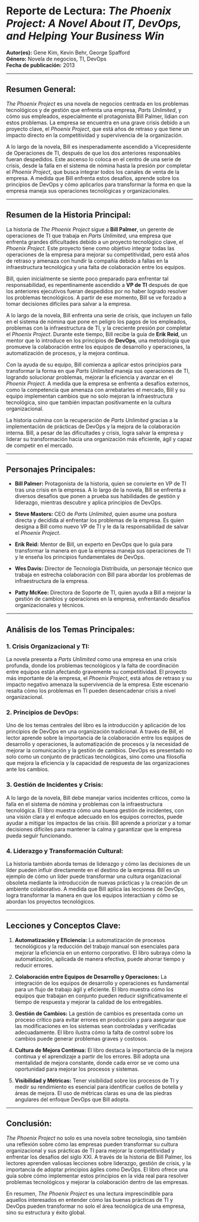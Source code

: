 # **Reporte de Lectura: *The Phoenix Project: A Novel About IT, DevOps, and Helping Your Business Win***

**Autor(es):** Gene Kim, Kevin Behr, George Spafford  
**Género:** Novela de negocios, TI, DevOps  
**Fecha de publicación:** 2013

---

## **Resumen General:**

*The Phoenix Project* es una novela de negocios centrada en los problemas tecnológicos y de gestión que enfrenta una empresa, *Parts Unlimited*, y cómo sus empleados, especialmente el protagonista Bill Palmer, lidian con estos problemas. La empresa se encuentra en una grave crisis debido a un proyecto clave, el *Phoenix Project*, que está años de retraso y que tiene un impacto directo en la competitividad y supervivencia de la organización.

A lo largo de la novela, Bill es inesperadamente ascendido a Vicepresidente de Operaciones de TI, después de que los dos anteriores responsables fueran despedidos. Este ascenso lo coloca en el centro de una serie de crisis, desde la falla en el sistema de nómina hasta la presión por completar el *Phoenix Project*, que busca integrar todos los canales de venta de la empresa. A medida que Bill enfrenta estos desafíos, aprende sobre los principios de DevOps y cómo aplicarlos para transformar la forma en que la empresa maneja sus operaciones tecnológicas y organizacionales.

---

## **Resumen de la Historia Principal:**

La historia de *The Phoenix Project* sigue a **Bill Palmer**, un gerente de operaciones de TI que trabaja en *Parts Unlimited*, una empresa que enfrenta grandes dificultades debido a un proyecto tecnológico clave, el *Phoenix Project*. Este proyecto tiene como objetivo integrar todas las operaciones de la empresa para mejorar su competitividad, pero está años de retraso y amenaza con hundir la compañía debido a fallas en la infraestructura tecnológica y una falta de colaboración entre los equipos.

Bill, quien inicialmente se siente poco preparado para enfrentar tal responsabilidad, es repentinamente ascendido a **VP de TI** después de que los anteriores ejecutivos fueran despedidos por no haber logrado resolver los problemas tecnológicos. A partir de ese momento, Bill se ve forzado a tomar decisiones difíciles para salvar a la empresa.

A lo largo de la novela, Bill enfrenta una serie de crisis, que incluyen un fallo en el sistema de nómina que pone en peligro los pagos de los empleados, problemas con la infraestructura de TI, y la creciente presión por completar el *Phoenix Project*. Durante este tiempo, Bill recibe la guía de **Erik Reid**, un mentor que lo introduce en los principios de **DevOps**, una metodología que promueve la colaboración entre los equipos de desarrollo y operaciones, la automatización de procesos, y la mejora continua.

Con la ayuda de su equipo, Bill comienza a aplicar estos principios para transformar la forma en que *Parts Unlimited* maneja sus operaciones de TI, logrando solucionar problemas, mejorar la eficiencia y avanzar en el *Phoenix Project*. A medida que la empresa se enfrenta a desafíos externos, como la competencia que amenaza con arrebatarles el mercado, Bill y su equipo implementan cambios que no solo mejoran la infraestructura tecnológica, sino que también impactan positivamente en la cultura organizacional.

La historia culmina con la recuperación de *Parts Unlimited* gracias a la implementación de prácticas de DevOps y la mejora de la colaboración interna. Bill, a pesar de las dificultades y crisis, logra salvar la empresa y liderar su transformación hacia una organización más eficiente, ágil y capaz de competir en el mercado.

---

## **Personajes Principales:**

- **Bill Palmer:** Protagonista de la historia, quien se convierte en VP de TI tras una crisis en la empresa. A lo largo de la novela, Bill se enfrenta a diversos desafíos que ponen a prueba sus habilidades de gestión y liderazgo, mientras descubre y aplica principios de DevOps.
  
- **Steve Masters:** CEO de *Parts Unlimited*, quien asume una postura directa y decidida al enfrentar los problemas de la empresa. Es quien designa a Bill como nuevo VP de TI y le da la responsabilidad de salvar el *Phoenix Project*.

- **Erik Reid:** Mentor de Bill, un experto en DevOps que lo guía para transformar la manera en que la empresa maneja sus operaciones de TI y le enseña los principios fundamentales de DevOps.

- **Wes Davis:** Director de Tecnología Distribuida, un personaje técnico que trabaja en estrecha colaboración con Bill para abordar los problemas de infraestructura de la empresa.

- **Patty McKee:** Directora de Soporte de TI, quien ayuda a Bill a mejorar la gestión de cambios y operaciones en la empresa, enfrentando desafíos organizacionales y técnicos.

---

## **Análisis de los Temas Principales:**

### **1. Crisis Organizacional y TI:**
La novela presenta a *Parts Unlimited* como una empresa en una crisis profunda, donde los problemas tecnológicos y la falta de coordinación entre equipos están afectando gravemente su competitividad. El proyecto más importante de la empresa, el *Phoenix Project*, está años de retraso y su impacto negativo amenaza la supervivencia de la empresa. Este escenario resalta cómo los problemas en TI pueden desencadenar crisis a nivel organizacional.

### **2. Principios de DevOps:**
Uno de los temas centrales del libro es la introducción y aplicación de los principios de DevOps en una organización tradicional. A través de Bill, el lector aprende sobre la importancia de la colaboración entre los equipos de desarrollo y operaciones, la automatización de procesos y la necesidad de mejorar la comunicación y la gestión de cambios. DevOps es presentado no solo como un conjunto de prácticas tecnológicas, sino como una filosofía que mejora la eficiencia y la capacidad de respuesta de las organizaciones ante los cambios.

### **3. Gestión de Incidentes y Crisis:**
A lo largo de la novela, Bill debe manejar varios incidentes críticos, como la falla en el sistema de nómina y problemas con la infraestructura tecnológica. El libro muestra cómo una buena gestión de incidentes, con una visión clara y el enfoque adecuado en los equipos correctos, puede ayudar a mitigar los impactos de las crisis. Bill aprende a priorizar y a tomar decisiones difíciles para mantener la calma y garantizar que la empresa pueda seguir funcionando.

### **4. Liderazgo y Transformación Cultural:**
La historia también aborda temas de liderazgo y cómo las decisiones de un líder pueden influir directamente en el destino de la empresa. Bill es un ejemplo de cómo un líder puede transformar una cultura organizacional obsoleta mediante la introducción de nuevas prácticas y la creación de un ambiente colaborativo. A medida que Bill aplica las lecciones de DevOps, logra transformar la manera en que los equipos interactúan y cómo se abordan los proyectos tecnológicos.

---

## **Lecciones y Conceptos Clave:**

1. **Automatización y Eficiencia:**
   La automatización de procesos tecnológicos y la reducción del trabajo manual son esenciales para mejorar la eficiencia en un entorno corporativo. El libro subraya cómo la automatización, aplicada de manera efectiva, puede ahorrar tiempo y reducir errores.

2. **Colaboración entre Equipos de Desarrollo y Operaciones:**
   La integración de los equipos de desarrollo y operaciones es fundamental para un flujo de trabajo ágil y eficiente. El libro muestra cómo los equipos que trabajan en conjunto pueden reducir significativamente el tiempo de respuesta y mejorar la calidad de los entregables.

3. **Gestión de Cambios:**
   La gestión de cambios es presentada como un proceso crítico para evitar errores en producción y para asegurar que las modificaciones en los sistemas sean controladas y verificadas adecuadamente. El libro ilustra cómo la falta de control sobre los cambios puede generar problemas graves y costosos.

4. **Cultura de Mejora Continua:**
   El libro destaca la importancia de la mejora continua y el aprendizaje a partir de los errores. Bill adopta una mentalidad de mejora constante, donde cada error se ve como una oportunidad para mejorar los procesos y sistemas.

5. **Visibilidad y Métricas:**
   Tener visibilidad sobre los procesos de TI y medir su rendimiento es esencial para identificar cuellos de botella y áreas de mejora. El uso de métricas claras es una de las piedras angulares del enfoque DevOps que Bill adopta.

---

## **Conclusión:**

*The Phoenix Project* no solo es una novela sobre tecnología, sino también una reflexión sobre cómo las empresas pueden transformar su cultura organizacional y sus prácticas de TI para mejorar la competitividad y enfrentar los desafíos del siglo XXI. A través de la historia de Bill Palmer, los lectores aprenden valiosas lecciones sobre liderazgo, gestión de crisis, y la importancia de adoptar principios ágiles como DevOps. El libro ofrece una guía sobre cómo implementar estos principios en la vida real para resolver problemas tecnológicos y mejorar la colaboración dentro de las empresas. 

En resumen, *The Phoenix Project* es una lectura imprescindible para aquellos interesados en entender cómo las buenas prácticas de TI y DevOps pueden transformar no solo el área tecnológica de una empresa, sino su estructura y éxito global.

